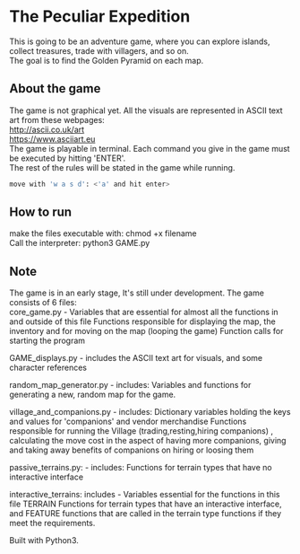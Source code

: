 # The Peculiar Expedition

This is going to be an adventure game, where you can explore islands, collect treasures, trade with villagers, and so on.   
The goal is to find the Golden Pyramid on each map.

## About the game

The game is not graphical yet. All the visuals are represented in ASCII text art from these webpages:   
http://ascii.co.uk/art   
https://www.asciiart.eu   
The game is playable in terminal. Each command you give in the game must be executed by hitting 'ENTER'.   
The rest of the rules will be stated in the game while running.

```bash
move with 'w a s d': <'a' and hit enter> 
```

## How to run

make the files executable with: chmod +x filename   
Call the interpreter: python3 GAME.py  

## Note

The game is in an early stage, It's still under development.
The game consists of 6 files:  
  core_game.py -  Variables that are essential for almost all the functions in and outside of this file
                  Functions responsible for displaying the map, the inventory and for moving on the map (looping the game)
                  Function calls for starting the program
                  
  GAME_displays.py - includes the ASCII text art for visuals, and some character references 
  
  random_map_generator.py - includes: Variables and functions for generating a new, random map for the game.
  
  village_and_companions.py - includes: Dictionary variables holding the keys and values for 'companions' and vendor  merchandise
                                        Functions responsible for running the Village (trading,resting,hiring companions) ,   calculating the move cost in the
                                            aspect of having more companions, giving and taking away benefits of companions on hiring or loosing them

  passive_terrains.py: - includes: Functions for terrain types that have no interactive interface
  
  interactive_terrains: includes - Variables essential for the functions in this file
                                   TERRAIN Functions for terrain types that have an interactive interface, and FEATURE functions that are called in the terrain type functions if they meet the requirements.
                                   
Built with Python3.
